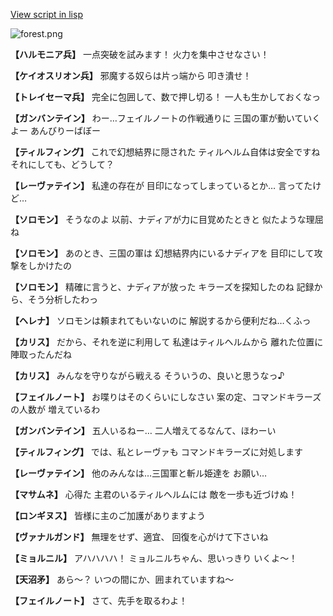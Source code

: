 [View script in lisp](../scripts/110140321.txt)

![forest.png](../images/backgrounds/forest.png)

**【ハルモニア兵】**
一点突破を試みます！
火力を集中させなさい！

**【ケイオスリオン兵】**
邪魔する奴らは片っ端から
叩き潰せ！

**【トレイセーマ兵】**
完全に包囲して、数で押し切る！
一人も生かしておくなっ

**【ガンバンテイン】**
わー…フェイルノートの作戦通りに
三国の軍が動いていくよー
あんびりーばぼー

**【ティルフィング】**
これで幻想結界に隠された
ティルヘルム自体は安全ですね
それにしても、どうして？

**【レーヴァテイン】**
私達の存在が
目印になってしまっているとか…
言ってたけど…

**【ソロモン】**
そうなのよ
以前、ナディアが力に目覚めたときと
似たような理屈ね

**【ソロモン】**
あのとき、三国の軍は
幻想結界内にいるナディアを
目印にして攻撃をしかけたの

**【ソロモン】**
精確に言うと、ナディアが放った
キラーズを探知したのね
記録から、そう分析したわっ

**【ヘレナ】**
ソロモンは頼まれてもいないのに
解説するから便利だね…くふっ

**【カリス】**
だから、それを逆に利用して
私達はティルヘルムから
離れた位置に陣取ったんだね

**【カリス】**
みんなを守りながら戦える
そういうの、良いと思うなっ♪

**【フェイルノート】**
お喋りはそのくらいにしなさい
案の定、コマンドキラーズの人数が
増えているわ

**【ガンバンテイン】**
五人いるねー…
二人増えてるなんて、ほわーい

**【ティルフィング】**
では、私とレーヴァも
コマンドキラーズに対処します

**【レーヴァテイン】**
他のみんなは…三国軍と斬ル姫達を
お願い…

**【マサムネ】**
心得た
主君のいるティルヘルムには
敵を一歩も近づけぬ！

**【ロンギヌス】**
皆様に主のご加護がありますよう

**【ヴァナルガンド】**
無理をせず、適宜、
回復を心がけて下さいね

**【ミョルニル】**
アハハハハ！
ミョルニルちゃん、思いっきり
いくよ～！

**【天沼矛】**
あら～？
いつの間にか、囲まれていますね～

**【フェイルノート】**
さて、先手を取るわよ！